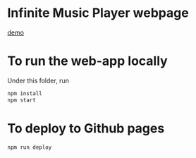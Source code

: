 # Infinite Music Player webpage

[demo](https://rickzx.github.io/music-transformer-demo/)


# To run the web-app locally

Under this folder, run
```bash
npm install
npm start
```

# To deploy to Github pages

```bash
npm run deploy
```
